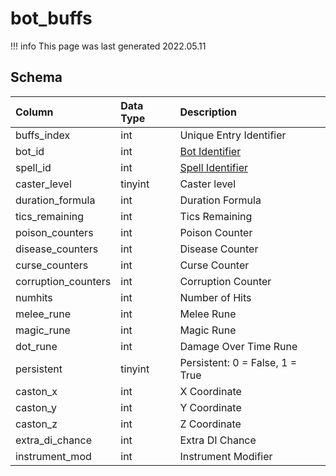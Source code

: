 # bot_buffs

!!! info
	This page was last generated 2022.05.11

## Schema

| Column | Data Type | Description |
| :--- | :--- | :--- |
| buffs_index | int | Unique Entry Identifier |
| bot_id | int | [Bot Identifier](bot_data.md) |
| spell_id | int | [Spell Identifier](../../../schema/categories/spells/spells_new.md) |
| caster_level | tinyint | Caster level |
| duration_formula | int | Duration Formula |
| tics_remaining | int | Tics Remaining |
| poison_counters | int | Poison Counter |
| disease_counters | int | Disease Counter |
| curse_counters | int | Curse Counter |
| corruption_counters | int | Corruption Counter |
| numhits | int | Number of Hits |
| melee_rune | int | Melee Rune |
| magic_rune | int | Magic Rune |
| dot_rune | int | Damage Over Time Rune |
| persistent | tinyint | Persistent: 0 = False, 1 = True |
| caston_x | int | X Coordinate |
| caston_y | int | Y Coordinate |
| caston_z | int | Z Coordinate |
| extra_di_chance | int | Extra DI Chance |
| instrument_mod | int | Instrument Modifier |


